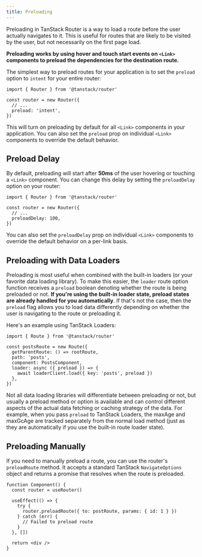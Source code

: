 ```yaml
---
title: Preloading
---
```


Preloading in TanStack Router is a way to load a route before the user actually navigates to it. This is useful for routes that are likely to be visited by the user, but not necessarily on the first page load.

**Preloading works by using hover and touch start events on `<Link>` components to preload the dependencies for the destination route.**

The simplest way to preload routes for your application is to set the `preload` option to `intent` for your entire router:

```tsx
import { Router } from '@tanstack/router'

const router = new Router({
  // ...
  preload: 'intent',
})
```

This will turn on preloading by default for all `<Link>` components in your application. You can also set the `preload` prop on individual `<Link>` components to override the default behavior.

## Preload Delay

By default, preloading will start after **50ms** of the user hovering or touching a `<Link>` component. You can change this delay by setting the `preloadDelay` option on your router:

```tsx
import { Router } from '@tanstack/router'

const router = new Router({
  // ...
  preloadDelay: 100,
})
```

You can also set the `preloadDelay` prop on individual `<Link>` components to override the default behavior on a per-link basis.

## Preloading with Data Loaders

Preloading is most useful when combined with the built-in loaders (or your favorite data loading library). To make this easier, the `loader` route option function receives a `preload` boolean denoting whether the route is being preloaded or not. **If you're using the built-in loader state, preload states are already handled for you automatically**. If that's not the case, then the `preload` flag allows you to load data differently depending on whether the user is navigating to the route or preloading it.

Here's an example using TanStack Loaders:

```tsx
import { Route } from '@tanstack/router'

const postsRoute = new Route({
  getParentRoute: () => rootRoute,
  path: 'posts',
  component: PostsComponent,
  loader: async ({ preload }) => {
    await loaderClient.load({ key: 'posts', preload })
  },
})
```

Not all data loading libraries will differentiate between preloading or not, but usually a preload method or option is available and can control different aspects of the actual data fetching or caching strategy of the data. For example, when you pass `preload` to TanStack Loaders, the maxAge and maxGcAge are tracked separately from the normal load method (just as they are automatically if you use the built-in route loader state).

## Preloading Manually

If you need to manually preload a route, you can use the router's `preloadRoute` method. It accepts a standard TanStack `NavigateOptions` object and returns a promise that resolves when the route is preloaded.

```tsx
function Component() {
  const router = useRouter()

  useEffect(() => {
    try {
      router.preloadRoute({ to: postRoute, params: { id: 1 } })
    } catch (err) {
      // Failed to preload route
    }
  }, [])

  return <div />
}
```
